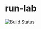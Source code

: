 # run-lab

[![Build Status](https://travis-ci.org/mes32/run-lab.svg?branch=master)](https://travis-ci.org/mes32/run-lab)